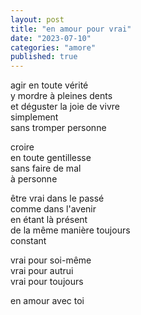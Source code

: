 ```yaml
---
layout: post
title: "en amour pour vrai"
date: "2023-07-10"
categories: "amore"
published: true
---
```


agir en toute vérité  
y mordre à pleines dents  
et déguster la joie de vivre  
simplement  
sans tromper personne  

croire  
en toute gentillesse  
sans faire de mal  
à personne  

être vrai dans le passé  
comme dans l'avenir  
en étant là présent  
de la même manière toujours  
constant  

vrai pour soi-même  
vrai pour autrui  
vrai pour toujours  

en amour avec toi  
